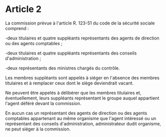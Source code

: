 # Article 2

La commission prévue à l'article R. 123-51 du code de la sécurité sociale comprend :

-deux titulaires et quatre suppléants représentants des agents de direction ou des agents comptables ;

-deux titulaires et quatre suppléants représentants des conseils d'administration ;

-deux représentants des ministres chargés du contrôle.

Les membres suppléants sont appelés à siéger en l'absence des membres titulaires et à remplacer ceux dont le siège deviendrait vacant.

Ne peuvent être appelés à délibérer que les membres titulaires et, éventuellement, leurs suppléants représentant le groupe auquel appartient l'agent déféré devant la commission.

En aucun cas un représentant des agents de direction ou des agents comptables appartenant au même organisme que l'agent intéressé ou un représentant des conseils d'administration, administrateur dudit organisme, ne peut siéger à la commission.
